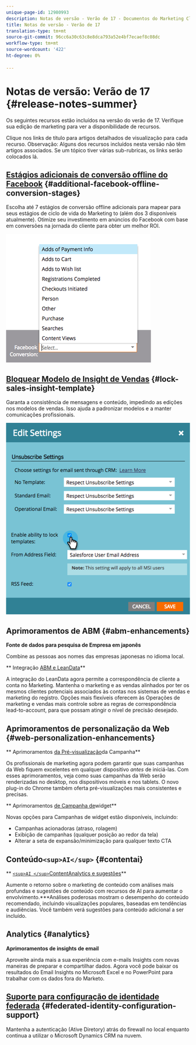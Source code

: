 ```yaml
---
unique-page-id: 12980993
description: Notas de versão - Verão de 17 - Documentos do Marketing Cloud - Documentação do produto
title: Notas de versão - Verão de 17
translation-type: tm+mt
source-git-commit: 96cc6a30c63c8e8dca793a52e4bf7ecaef8c08dc
workflow-type: tm+mt
source-wordcount: '422'
ht-degree: 0%

---
```



# Notas de versão: Verão de 17 {#release-notes-summer}

Os seguintes recursos estão incluídos na versão do verão de 17. Verifique sua edição de marketing para ver a disponibilidade de recursos.

Clique nos links de título para artigos detalhados de visualização para cada recurso. Observação: Alguns dos recursos incluídos nesta versão não têm artigos associados. Se um tópico tiver várias sub-rubricas, os links serão colocados lá.

## [Estágios adicionais de conversão offline do Facebook](https://docs.marketo.com/x/kbSt) {#additional-facebook-offline-conversion-stages}

Escolha até 7 estágios de conversão offline adicionais para mapear para seus estágios de ciclo de vida do Marketing to (além dos 3 disponíveis atualmente). Otimize seu investimento em anúncios do Facebook com base em conversões na jornada do cliente para obter um melhor ROI.

![](assets/image2017-8-24-15-3a23-3a31.png)

## [Bloquear Modelo de Insight de Vendas](https://docs.marketo.com/x/OhPG) {#lock-sales-insight-template}

Garanta a consistência de mensagens e conteúdo, impedindo as edições nos modelos de vendas. Isso ajuda a padronizar modelos e a manter comunicações profissionais.

![](assets/image2017-10-9-10-3a1-3a56.png)

## Aprimoramentos de ABM {#abm-enhancements}

**Fonte de dados para pesquisa de Empresa em japonês**

Combine as pessoas aos nomes das empresas japonesas no idioma local.

** Integração [ABM e LeanData](https://docs.marketo.com/x/pKmt)**

A integração do LeanData agora permite a correspondência de cliente a conta no Marketing. Mantenha o marketing e as vendas alinhados por ter os mesmos clientes potenciais associados às contas nos sistemas de vendas e marketing do registro. Opções mais flexíveis oferecem às Operações de marketing e vendas mais controle sobre as regras de correspondência lead-to-account, para que possam atingir o nível de precisão desejado.

## Aprimoramentos de personalização da Web {#web-personalization-enhancements}

** Aprimoramentos [da Pré-visualização](https://docs.marketo.com/x/fQGa)da Campanha**

Os profissionais de marketing agora podem garantir que suas campanhas da Web fiquem excelentes em qualquer dispositivo *antes* de iniciá-las. Com esses aprimoramentos, veja como suas campanhas da Web serão renderizadas no desktop, nos dispositivos móveis e nos tablets. O novo plug-in do Chrome também oferta pré-visualizações mais consistentes e precisas.

** Aprimoramentos [de Campanha de](https://docs.marketo.com/x/KgNI)widget**

Novas opções para Campanhas de widget estão disponíveis, incluindo:

* Campanhas acionadoras (atraso, rolagem)
* Exibição de campanhas (qualquer posição ao redor da tela)
* Alterar a seta de expansão/minimização para qualquer texto CTA

## Conteúdo`<sup>AI</sup>` {#contentai}

** [`<sup>AI </sup>`ContentAnalytics e sugestões](https://docs.marketo.com/x/1BPG)**

Aumente o retorno sobre o marketing de conteúdo com análises mais profundas e sugestões de conteúdo com recursos de AI para aumentar o envolvimento.***Análises poderosas mostram o desempenho do conteúdo recomendado, incluindo visualizações populares, baseadas em tendências e audiências. Você também verá sugestões para conteúdo adicional a ser incluído.

## Analytics {#analytics}

**Aprimoramentos de insights de email**

Aproveite ainda mais a sua experiência com e-mails Insights com novas maneiras de preparar e compartilhar dados. Agora você pode baixar os resultados do Email Insights no Microsoft Excel e no PowerPoint para trabalhar com os dados fora do Marketo.

## [Suporte para configuração de identidade federada](https://docs.marketo.com/x/XhzG) {#federated-identity-configuration-support}

Mantenha a autenticação (Ative Diretory) atrás do firewall no local enquanto continua a utilizar o Microsoft Dynamics CRM na nuvem.
